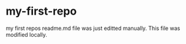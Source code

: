 # my-first-repo
my first repos
readme.md file was just editted manually. This file was modified locally.

